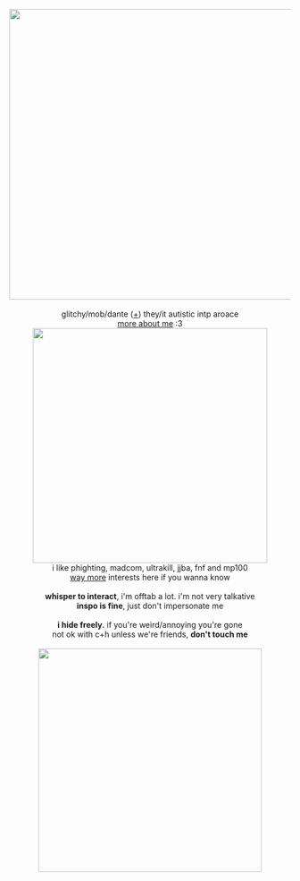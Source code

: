 <p align="center">
<img src="https://cdn.discordapp.com/attachments/744245101529661451/1147615898044203139/Untitled83_20230902143528.png" width="520px">
<br><br>glitchy/mob/dante (<a href="https://en.pronouns.page/@WarMachine">+</a>) they/it autistic intp aroace
<br><a href="https://bloodystream.straw.page">more about me</a> :3<br>
  <img src="https://enchantments.carrd.co/assets/images/gallery09/23c0f495.gif?v=82b4b006" width="420px">
<br>i like phighting, madcom, ultrakill, jjba, fnf and mp100
<br><a href="https://rentry.co/v1true"> way more</a> interests here if you wanna know
<br><br><b>whisper to interact</b>, i'm offtab a lot. i'm not very talkative
<br><b>inspo is fine</b>, just don't impersonate me
<br><br><b>i hide freely.</b> if you're weird/annoying you're gone
<br>not ok with c+h unless we're friends, <b>don't touch me</b>
<br><br><img src="https://enchantments.carrd.co/assets/images/gallery08/25637443.gif?v=82b4b006" width="400px">
</p>
